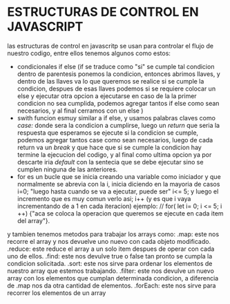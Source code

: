 # ESTRUCTURAS DE CONTROL EN JAVASCRIPT

las estructuras de control en javascritp se usan para controlar el flujo de nuestro codigo,
entre ellos tenemos algunos como estos:
- condicionales if else (if se traduce como "si" se cumple tal condicion dentro de parentesis ponemos la condicion, entonces abrimos llaves, y dentro de las llaves 
va lo que queremos se realice si se cumple la condicion, despues de esas llaves podemos si se requiere colocar un else y ejecutar otra opcion a ejecutarse en caso de la la primer condicion no sea cumplida, podemos agregar tantos if else como sean necesarios, y al  final cerramos con un else )
- swith funcion esmuy similar a if else, y usamos palabras claves como *case:* donde sera la condicion a cumplirse, luego un *return* que seria la respuesta que esperamos se ejecute si la condicion se cumple, podemos agregar tantos case como sean necesarios, luego de cada return va un *break* y que hace que si se cumple la condicion hay termine la ejecucion del codigo, y al final como ultima opcion ya por descarte iria *default* con la sentecia que se debe ejecutar sino se cumplen ninguna de las anteriores. 
- for es un bucle que se inicia creando una variable como iniciador y que normalmente se abrevia con la i, inicia diciendo en la mayoria de casos i=0; "luego hasta cuando se va a ejecutar, puede ser" i<= 5; y luego el incremento que es muy comun verlo asi; i++ (y es que i vaya incrementando de a 1 en cada iteracion)
ejemplo: // for( let i= 0; i <= 5; i ++) {"aca se coloca la operacion que queremos se ejecute en cada item del array"}.

y tambien tenemos metodos para trabajar los arrays como:
.map: este nos recorre el array y nos devuelve uno nuevo con cada objeto modificado.
.reduce: este reduce el array a un solo item despues de operar con cada uno de ellos. 
.find:  este nos devulve true o false tan pronto se cumpla la condicion solicitada.
.sort: este nos sirve para ordenar los elementos de nuestro array que estemos trabajando.
.filter: este nos devulve un nuevo array con los elementos que cumplan determinada condicion, a diferencia de .map nos da otra cantidad de elementos.
.forEach: este nos sirve para recorrer los elementos de un array


